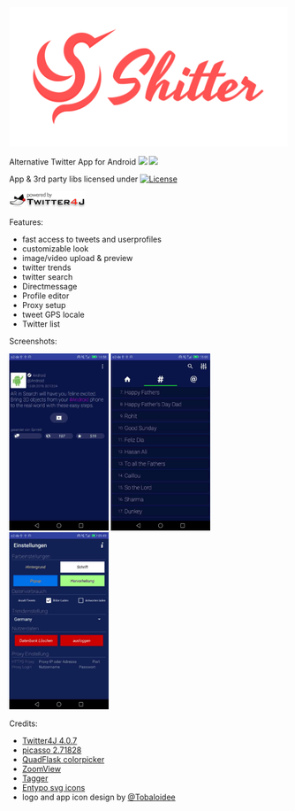 <p align="center"><img src="/logo/logotype-horizontal.png"></p>

Alternative Twitter App for Android 
[![](https://img.shields.io/badge/download-apk-brightgreen.svg)](https://github.com/nuclearfog/Shitter/releases/download/1.7.3/SH1TT3R.apk) ![](https://img.shields.io/github/downloads/nuclearfog/Shitter/total)

App & 3rd party libs licensed under
[![License](https://img.shields.io/badge/License-Apache%202.0-blue.svg)](https://opensource.org/licenses/Apache-2.0)

<img src="/images/twitter4j.gif" width="138" height="30">

Features:
- fast access to tweets and userprofiles
- customizable look
- image/video upload & preview
- twitter trends
- twitter search
- Directmessage
- Profile editor
- Proxy setup
- tweet GPS locale
- Twitter list

Screenshots:

<img src="/images/shitter_1.jpg" width="180"/> <img src="/images/shitter_2.jpg" width="180"/> <img src="/images/shitter_3.jpg" width="180"/>


Credits:
- <a href="https://github.com/Twitter4J/Twitter4J">Twitter4J 4.0.7</a>
- <a href="https://github.com/square/picasso">picasso 2.71828</a>
- <a href="https://github.com/QuadFlask/colorpicker">QuadFlask colorpicker</a>
- <a href="https://github.com/NudeDude/ZoomView">ZoomView</a>
- <a href="https://github.com/NudeDude/Tagger">Tagger</a>
- <a href="http://www.entypo.com" title="">Entypo svg icons</a>
- logo and app icon design by <a href="https://github.com/Tobaloidee" title="">@Tobaloidee</a>
